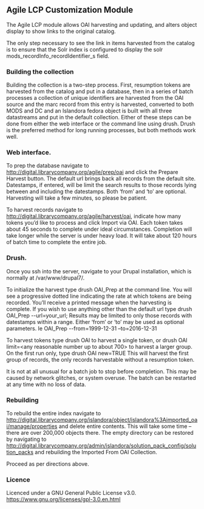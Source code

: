 ## Agile LCP Customization Module

The Agile LCP module allows OAI harvesting and updating, and alters object display to show links to the original catalog.

The only step necessary to see the link in items harvested from the catalog is to ensure that the Solr index is configured to display the solr mods_recordInfo_recordIdentifier_s field.

### Building the collection
Building the collection is a two-step process.  First, resumption tokens are harvested from the catalog and put in a database, then in a series of batch processes a collection of unique identifiers are harvested from the OAI source and the marc record from this entry is harvested, converted to both MODS and DC and an Islandora fedora object is built with all three datastreams and put in the default collection.  Either of these steps can be done from either the web interface or the command line using drush.  Drush is the preferred method for long running processes, but both methods work well.

### Web interface.
To prep the database navigate to http://digital.librarycompany.org/agile/prep/oai and click the Prepare Harvest button.  The default url brings back all records from the default site.  Datestamps, if entered, will be limit the search results to those records lying between and including the datestamps. Both ‘from’ and ‘to’ are optional.  Harvesting will take a few minutes, so please be patient.

To harvest records navigate to http://digital.librarycompany.org/agile/harvest/oai, indicate how many tokens you’d like to process and click Import via OAI.  Each token takes about 45 seconds to complete under ideal circumstances.  Completion will take longer while the server is under heavy load.  It will take about 120 hours of batch time to complete the entire job.

### Drush.
Once you ssh into the server, navigate to your Drupal installation, which is normally at /var/www/drupal7/.

To initialize the harvest type drush OAI_Prep at the command line.  You will see a progressive dotted line indicating the rate at which tokens are being recorded.  You’ll receive a printed message when the harvesting is complete. If you wish to use anything other than the default url type drush OAI_Prep --url=your_url;  Results may be limited to only those records with datestamps within a range.  Either ‘from’ or ‘to’ may be used as optional parameters.  Ie OAI_Prep --from=1999-12-31 –to=2016-12-31

To harvest tokens type drush OAI to harvest a single token, or drush OAI limit=<any reasonable number up to about 700> to harvest a larger group.  On the first run only, type drush OAI new=TRUE 
This will harvest the first group of records, the only records harvestable without a resumption token.  

It is not at all unusual for a batch job to stop before completion.  This may be caused by network glitches, or system overuse.  The batch can be restarted at any time with no loss of data.

### Rebuilding
To rebuild the entire index navigate to http://digital.librarycompany.org/islandora/object/islandora%3Aimported_oai/manage/properties and delete entire contents.  This will take some time – there are over 200,000 objects there.  The empty directory can be restored by navigating to http://digital.librarycompany.org/admin/islandora/solution_pack_config/solution_packs and rebuilding the Imported From OAI Collection.

Proceed as per directions above.

### Licence
Licenced under a GNU General Public License v3.0. 
https://www.gnu.org/licenses/gpl-3.0.en.html

